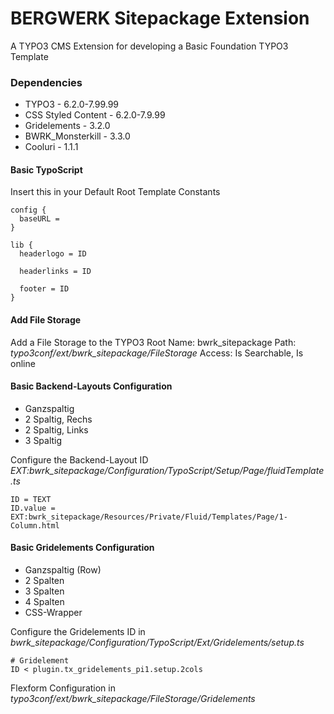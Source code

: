 # BERGWERK Sitepackage Extension

A TYPO3 CMS Extension for developing a Basic Foundation TYPO3 Template

### Dependencies
- TYPO3 - 6.2.0-7.99.99
- CSS Styled Content - 6.2.0-7.9.99
- Gridelements - 3.2.0
- BWRK_Monsterkill - 3.3.0
- Cooluri - 1.1.1


#### Basic TypoScript
Insert this in your Default Root Template Constants

```
config {
  baseURL =
}

lib {
  headerlogo = ID

  headerlinks = ID

  footer = ID
}
```

#### Add File Storage
Add a File Storage to the TYPO3 Root
Name: bwrk_sitepackage
Path: *typo3conf/ext/bwrk_sitepackage/FileStorage*
Access: Is Searchable, Is online

#### Basic Backend-Layouts Configuration
- Ganzspaltig
- 2 Spaltig, Rechs
- 2 Spaltig, Links
- 3 Spaltig

Configure the Backend-Layout ID *EXT:bwrk_sitepackage/Configuration/TypoScript/Setup/Page/fluidTemplate.ts*
```
ID = TEXT
ID.value = EXT:bwrk_sitepackage/Resources/Private/Fluid/Templates/Page/1-Column.html
```

#### Basic Gridelements Configuration
- Ganzspaltig (Row)
- 2 Spalten
- 3 Spalten
- 4 Spalten
- CSS-Wrapper

Configure the Gridelements ID in *bwrk_sitepackage/Configuration/TypoScript/Ext/Gridelements/setup.ts*
```
# Gridelement
ID < plugin.tx_gridelements_pi1.setup.2cols
```
Flexform Configuration in *typo3conf/ext/bwrk_sitepackage/FileStorage/Gridelements*
